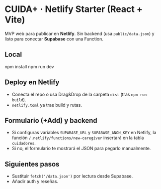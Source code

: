 # CUIDA+ · Netlify Starter (React + Vite)
MVP web para publicar en **Netlify**. Sin backend (usa `public/data.json`) y listo para conectar **Supabase** con una Function.

## Local
npm install
npm run dev

## Deploy en Netlify
- Conecta el repo o usa Drag&Drop de la carpeta `dist` (tras `npm run build`).
- `netlify.toml` ya trae build y rutas.

## Formulario (+Add) y backend
- Si configuras variables `SUPABASE_URL` y `SUPABASE_ANON_KEY` en Netlify, 
  la función `/.netlify/functions/new-caregiver` insertará en la tabla `cuidadores`.
- Si no, el formulario te mostrará el JSON para pegarlo manualmente.

## Siguientes pasos
- Sustituir `fetch('/data.json')` por lectura desde Supabase.
- Añadir auth y reseñas.

